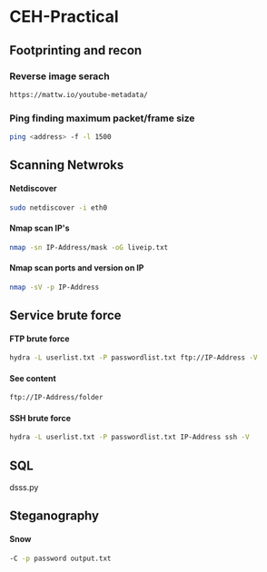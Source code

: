 # CEH-Practical

## Footprinting and recon
### Reverse image serach
```bash
https://mattw.io/youtube-metadata/
```
### Ping finding  maximum packet/frame size
```bash
ping <address> -f -l 1500
```

## Scanning Netwroks
#### Netdiscover
```bash
sudo netdiscover -i eth0
```
#### Nmap scan IP's
```bash
nmap -sn IP-Address/mask -oG liveip.txt
```
#### Nmap scan ports and version on IP
```bash
nmap -sV -p IP-Address
```

## Service brute force
#### FTP brute force
```bash
hydra -L userlist.txt -P passwordlist.txt ftp://IP-Address -V
```
#### See content
```bash
ftp://IP-Address/folder
```

#### SSH brute force
```bash
hydra -L userlist.txt -P passwordlist.txt IP-Address ssh -V
```

## SQL

dsss.py

## Steganography
#### Snow
```bash
-C -p password output.txt
```
